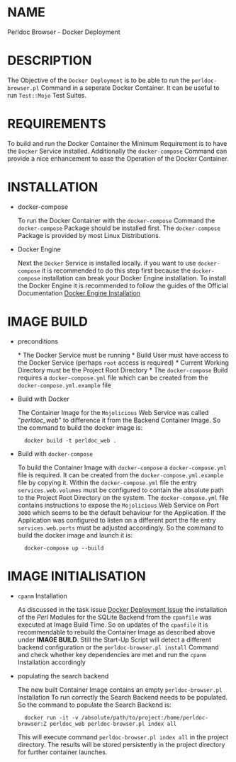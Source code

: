 # NAME

Perldoc Browser - Docker Deployment

# DESCRIPTION

The Objective of the `Docker Deployment` is to be able to run the `perldoc-browser.pl` Command in
a seperate Docker Container.
It can be useful to run `Test::Mojo` Test Suites.

# REQUIREMENTS

To build and run the Docker Container the Minimum Requirement is to have the `Docker` Service installed.
Additionally the `docker-compose` Command can provide a nice enhancement to ease the Operation
of the Docker Container.

# INSTALLATION

- docker-compose

    To run the Docker Container with the `docker-compose` Command the `docker-compose` Package should
    be installed first. The `docker-compose` Package is provided by most Linux Distributions.

- Docker Engine

    Next the `Docker` Service is installed locally.
    if you want to use `docker-compose` it is recommended to do this step first because
    the `docker-compose` installation can break your Docker Engine installation.
    To install the Docker Engine it is recommended to follow the guides of the Official Documentation
    [Docker Engine Installation](https://docs.docker.com/engine/install/)

# IMAGE BUILD

- preconditions

    \* The Docker Service must be running
    \* Build User must have access to the Docker Service (perhaps `root` access is required)
    \* Current Working Directory must be the Project Root Directory
    \* The `docker-compose` Build requires a `docker-compose.yml` file which can be created
      from the `docker-compose.yml.example` file

- Build with Docker

    The Container Image for the `Mojolicious` Web Service was called "_perldoc\_web_" to difference it
    from the Backend Container Image.
    So the command to build the docker image is:

        docker build -t perldoc_web .

- Build with `docker-compose`

    To build the Container Image with `docker-compose` a `docker-compose.yml` file is required.
    It can be created from the `docker-compose.yml.example` file by copying it.
    Within the `docker-compose.yml` file the entry `services.web.volumes` must be configured to
    contain the absolute path to the Project Root Directory on the system.
    The `docker-compose.yml` file contains instructions to expose the `Mojolicious` Web Service
    on Port `3000` which seems to be the default behaviour for the Application.
    If the Application was configured to listen on a different port the file entry `services.web.ports`
    must be adjusted accordingly.
    So the command to build the docker image and launch it is:

        docker-compose up --build

# IMAGE INITIALISATION

- `cpanm` Installation

    As discussed in the task issue [Docker Deployment Issue](https://github.com/Grinnz/perldoc-browser/issues/26) the
    installation of the _Perl_ Modules for the SQLite Backend from the `cpanfile` was executed at Image Build Time.
    So on updates of the `cpanfile` it is recommendable to rebuild the Container Image as described above
    under **IMAGE BUILD**.
    Still the Start-Up Script will detect a different backend configuration or the
    `perldoc-browser.pl install` Command and check whether key dependencies are met and run the
    `cpanm` Installation accordingly

- populating the search backend

    The new built Container Image contains an empty `perldoc-browser.pl` Installation
    To run correctly the Search Backend needs to be populated.
    So the command to populate the Search Backend is:

        docker run -it -v /absolute/path/to/project:/home/perldoc-browser:Z perldoc_web perldoc-browser.pl index all

    This will execute command `perldoc-browser.pl index all` in the project directory.
    The results will be stored persistently in the project directory for further container launches.
